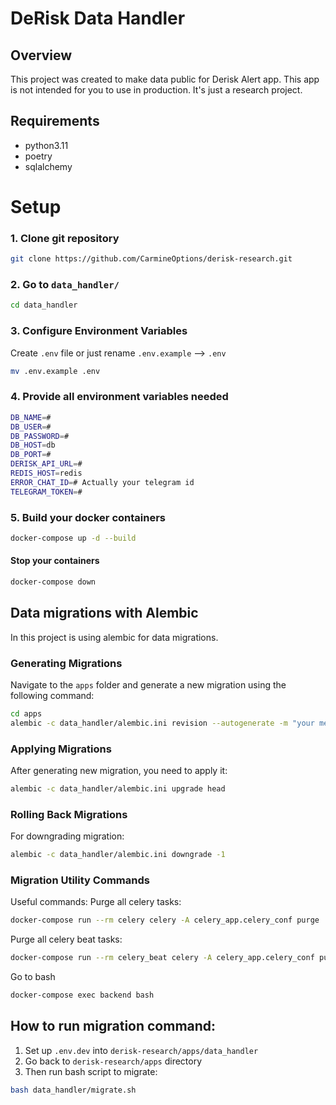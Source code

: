 # DeRisk Data Handler

## Overview
This project was created to make data public for Derisk Alert app.
This app is not intended for you to use in production. It's just a research project.

## Requirements
 - python3.11 
 - poetry
 - sqlalchemy

# Setup

### 1. Clone git repository

```bash
git clone https://github.com/CarmineOptions/derisk-research.git
```

### 2. Go to `data_handler/`


```bash
cd data_handler 
```

### 3. Configure Environment Variables

Create `.env` file or just rename `.env.example` --> `.env`

```bash
mv .env.example .env
```

### 4. Provide all environment variables needed

```bash
DB_NAME=#
DB_USER=#
DB_PASSWORD=#
DB_HOST=db
DB_PORT=#
DERISK_API_URL=#
REDIS_HOST=redis
ERROR_CHAT_ID=# Actually your telegram id
TELEGRAM_TOKEN=#
```

### 5. Build your docker containers

```bash
docker-compose up -d --build
```

#### Stop your containers
```bash
docker-compose down
```

## Data migrations with Alembic
In this project is using alembic for data migrations.

### Generating Migrations
Navigate to the `apps` folder and generate a new migration using the following command:
```bash
cd apps
alembic -c data_handler/alembic.ini revision --autogenerate -m "your message"
```
### Applying Migrations
After generating new migration, you need to apply it:

```bash
alembic -c data_handler/alembic.ini upgrade head
```
### Rolling Back Migrations
For downgrading migration:

```bash
alembic -c data_handler/alembic.ini downgrade -1
```

### Migration Utility Commands
Useful commands:
Purge all celery tasks:
```bash
docker-compose run --rm celery celery -A celery_app.celery_conf purge
```
Purge all celery beat tasks:
```bash
docker-compose run --rm celery_beat celery -A celery_app.celery_conf purge
```
Go to bash
```bash
docker-compose exec backend bash
```


## How to run migration command:
1. Set up `.env.dev` into `derisk-research/apps/data_handler`
2. Go back to `derisk-research/apps` directory
3. Then run bash script to migrate:
```bash
bash data_handler/migrate.sh
```
